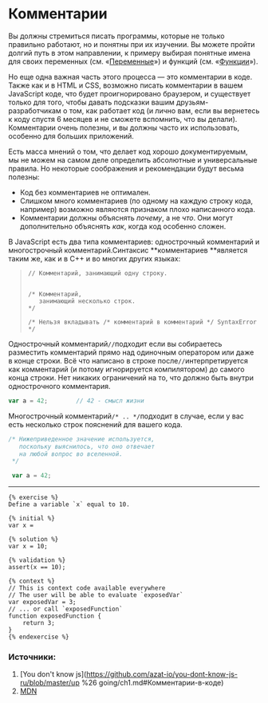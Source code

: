 # Комментарии

Вы должны стремиться писать программы, которые не только правильно работают, но и понятны при их изучении. Вы можете пройти долгий путь в этом направлении, к примеру выбирая понятные имена для своих переменных \(см. «[Переменные](/js-basics/grammar/variables.md)»\) и функций \(см. «[Функции](/js-basics/functions.md)»\).

Но еще одна важная часть этого процесса — это комментарии в коде. Также как и в HTML и CSS, возможно писать комментарии в вашем JavaScript коде, что будет проигнорировано браузером, и существует только для того, чтобы давать подсказки вашим друзьям-разработчикам о том, как работает код \(и лично вам, если вы вернетесь к коду спустя 6 месяцев и не сможете вспомнить, что вы делали\). Комментарии очень полезны, и вы должны часто их использовать, особенно для больших приложений.

Есть масса мнений о том, что делает код хорошо документируемым, мы не можем на самом деле определить абсолютные и универсальные правила. Но некоторые соображения и рекомендации будут весьма полезны:

* Код без комментариев не оптимален.
* Слишком много комментариев \(по одному на каждую строку кода, например\) возможно являются признаком плохо написанного кода.
* Комментарии должны объяснять _почему_, а не _что_. Они могут дополнительно объяснять
  _как_, когда код особенно сложен.

В JavaScript есть два типа комментариев: однострочный комментарий и многострочный комментарий.Синтаксис **комментариев **является таким же, как и в C++ и во многих других языках:

> ```
> // Комментарий, занимающий одну строку.
>
>
> /* Комментарий, 
>    занимающий несколько строк.
> */
>  
> /* Нельзя вкладывать /* комментарий в комментарий */ SyntaxError */
> ```

Однострочный комментарий`//`подходит если вы собираетесь разместить комментарий прямо над одиночным оператором или даже в конце строки. Всё что написано в строке после`//`интерпретируется как комментарий \(и потому игнорируется компилятором\) до самого конца строки. Нет никаких ограничений на то, что должно быть внутри однострочного комментария.

```js
var a = 42;        // 42 - смысл жизни
```

Многострочный комментарий`/* .. */`подходит в случае, если у вас есть несколько строк пояснений для вашего кода.

```js
/* Нижеприведенное значение используется,
   поскольку выяснилось, что оно отвечает
   на любой вопрос во вселенной.
 */

 var a = 42;
```

---

    {% exercise %}
    Define a variable `x` equal to 10.

    {% initial %}
    var x =

    {% solution %}
    var x = 10;

    {% validation %}
    assert(x == 10);

    {% context %}
    // This is context code available everywhere
    // The user will be able to evaluate `exposedVar`
    var exposedVar = 3;
    // ... or call `exposedFunction`
    function exposedFunction {
        return 3;
    }
    {% endexercise %}

### Источники:

1. [You don't know js](https://github.com/azat-io/you-dont-know-js-ru/blob/master/up %26 going/ch1.md#Комментарии-в-коде)
2. [MDN](https://developer.mozilla.org/ru/docs/Web/JavaScript/Guide/Grammar_and_Types#Комментарии)



